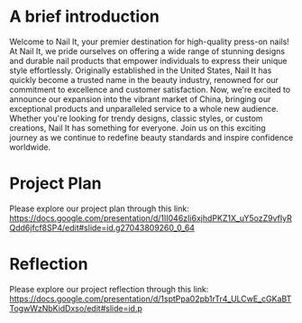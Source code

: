 # A brief introduction
Welcome to Nail It, your premier destination for high-quality press-on nails! At Nail It, we pride ourselves on offering a wide range of stunning designs and durable nail products that empower individuals to express their unique style effortlessly. Originally established in the United States, Nail It has quickly become a trusted name in the beauty industry, renowned for our commitment to excellence and customer satisfaction. Now, we're excited to announce our expansion into the vibrant market of China, bringing our exceptional products and unparalleled service to a whole new audience. Whether you're looking for trendy designs, classic styles, or custom creations, Nail It has something for everyone. Join us on this exciting journey as we continue to redefine beauty standards and inspire confidence worldwide.
# Project Plan
Please explore our project plan through this link: https://docs.google.com/presentation/d/1II046zIi6xjhdPKZ1X_uY5ozZ9vfIyRQdd6jfcf8SP4/edit#slide=id.g27043809260_0_64 
# Reflection
Please explore our project reflection through this link: https://docs.google.com/presentation/d/1sptPpa02pb1rTr4_ULCwE_cGKaBTTogwWzNbKidDxso/edit#slide=id.p 
